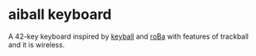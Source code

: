 # aiball keyboard
A 42-key keyboard inspired by [keyball](https://github.com/Yowkees/keyball) and [roBa](https://github.com/kumamuk-git/roBa) with features of trackball and it is wireless.
